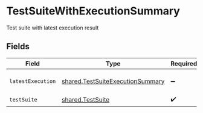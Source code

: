 # TestSuiteWithExecutionSummary

Test suite with latest execution result


## Fields

| Field                                                                                       | Type                                                                                        | Required                                                                                    | Description                                                                                 |
| ------------------------------------------------------------------------------------------- | ------------------------------------------------------------------------------------------- | ------------------------------------------------------------------------------------------- | ------------------------------------------------------------------------------------------- |
| `latestExecution`                                                                           | [shared.TestSuiteExecutionSummary](../../../sdk/models/shared/testsuiteexecutionsummary.md) | :heavy_minus_sign:                                                                          | Test execution summary                                                                      |
| `testSuite`                                                                                 | [shared.TestSuite](../../../sdk/models/shared/testsuite.md)                                 | :heavy_check_mark:                                                                          | N/A                                                                                         |